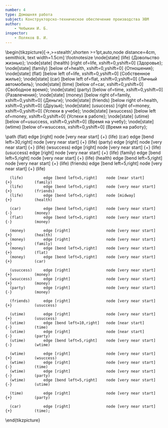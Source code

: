 ```yaml
---
number: 4
type: Домашняя работа
subject: Конструкторско-техническое обеспечение производства ЭВМ
author:
    - Чебыкин И. Б.
inspector:
    - Поляков В. И.
---
```



\begin{tikzpicture}[->,>=stealth',shorten >=1pt,auto,node distance=4cm,
                    semithick, text width=1.5cm]
\footnotesize
\node[state] (life)                                                      {Довольство жизнью};
\node[state] (health)   [right of=life,         xshift=0,yshift=0]       {Здоровье};
\node[state] (family)   [below of=health,       xshift=0,yshift=0]       {Отношения};
\node[state] (flat)     [below left of=life,    xshift=0,yshift=0]       {Собственное жилье};
\node[state] (car)      [below left of=flat,    xshift=0,yshift=0]       {Личный автомобиль};
\node[state] (time)     [below of=car,          xshift=0,yshift=0]       {Свободное время};
\node[state] (party)    [below of=time,         xshift=0,yshift=0]       {Развлечения};
\node[state] (money)    [below right of=family, xshift=0,yshift=0]       {Деньги};
\node[state] (friends)  [below right of=health, xshift=0,yshift=0]       {Друзья};
\node[state] (usuccess) [right of=money,        xshift=0,yshift=0]       {Успехи в учебе};
\node[state] (wsuccess) [below left of=money,   xshift=0,yshift=0]       {Успехи в работе};
\node[state] (utime)    [below of=usuccess,     xshift=0,yshift=0]       {Время на учебу};
\node[state] (wtime)    [below of=wsuccess,     xshift=0,yshift=0]       {Время на работу};

\path (flat)         edge [right]                node [very near start] {+}          (life)
      (car)          edge [bend left=30,right]   node [very near start] {+}          (life)
      (party)        edge [right]                node [very near start] {+}          (life)
      (wsuccess)     edge [right]                node [very near start] {+}          (life)
      (usuccess)     edge [right]                node [very near start] {+}          (life)
      (family)       edge [bend left=5,right]    node [very near start] {+}          (life)
      (health)       edge [bend left=5,right]    node [very near start] {+}          (life)
      (friends)      edge [bend left=5,right]    node [very near start] {+}          (life)

      (life)         edge [bend left=5,right]    node [near start]      {+}          (family)
      (life)         edge [bend left=5,right]    node [very near start] {+}          (friends)
      (life)         edge [bend left=5,right]    node [midway]          {+}          (health)

      (car)          edge [bend left=5,right]    node [very near start] {-}          (money)
      (flat)         edge [bend left=5,right]    node [very near start] {-}          (money)

      (money)        edge [right]                node [very near start] {+}          (health)
      (money)        edge [right]                node [very near start] {+}          (family)
      (money)        edge [bend left=5,right]    node [very near start] {+}          (flat)
      (money)        edge [bend left=5,right]    node [very near start] {+}          (car)

      (usuccess)     edge [right]                node [very near start] {+}          (money)
      (wsuccess)     edge [right]                node [very near start] {+}          (money)
      (party)        edge [right]                node [very near start] {-}          (money)

      (friends)      edge [right]                node [very near start] {+}          (usuccess)

      (utime)        edge [right]                node [very near start] {+}          (usuccess)
      (utime)        edge [bend left=10,right]   node [near start]      {-}          (time)
      (utime)        edge [right]                node [near start]      {-}          (party)
      (utime)        edge [bend left=5,right]    node [very near start] {-}          (wtime)

      (wtime)        edge [right]                node [very near start] {+}          (wsuccess)
      (wtime)        edge [right]                node [very near start] {-}          (time)
      (wtime)        edge [right]                node [very near start] {-}          (party)
      (wtime)        edge [bend left=5,right]    node [very near start] {-}          (utime)

      (time)         edge [right]                node [very near start] {+}          (party)

      (car)          edge [right]                node [very near start] {+}          (time);


\end{tikzpicture}
